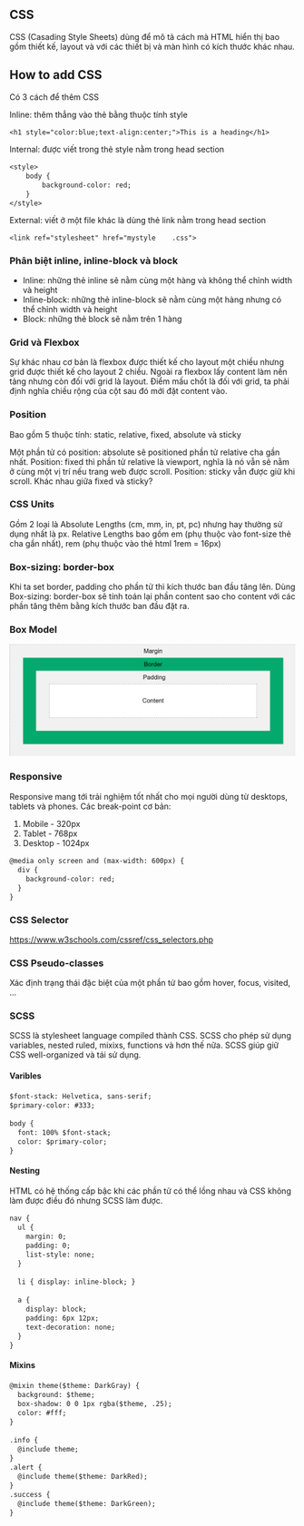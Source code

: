 ## CSS

CSS (Casading Style Sheets) dùng để mô tả cách mà HTML hiển thị bao gồm thiết kế, layout và với các thiết bị và màn hình có kích thước khác nhau.

## How to add CSS

Có 3 cách để thêm CSS

Inline: thêm thẳng vào thẻ bằng thuộc tính style

```
<h1 style="color:blue;text-align:center;">This is a heading</h1>
```

Internal: được viết trong thẻ style nằm trong head section

```
<style>
    body {
        background-color: red;
    }
</style>
```

External: viết ở một file khác là dùng thẻ link nằm trong head section

```
<link ref="stylesheet" href="mystyle    .css">
```

### Phân biệt inline, inline-block và block

- Inline: những thẻ inline sẽ nằm cùng một hàng và không thể chỉnh width và height
- Inline-block: những thẻ inline-block sẽ nằm cùng một hàng nhưng có thể chỉnh width và height
- Block: những thẻ block sẽ nằm trên 1 hàng

### Grid và Flexbox

Sự khác nhau cơ bản là flexbox được thiết kế cho layout một chiều nhưng grid được thiết kế cho layout 2 chiều. Ngoài ra flexbox lấy content làm nền tảng nhưng còn đối với grid là layout. Điểm mấu chốt là đối với grid, ta phải định nghĩa chiều rộng của cột sau đó mới đặt content vào.

### Position

Bao gồm 5 thuộc tính: static, relative, fixed, absolute và sticky

Một phần tử có position: absolute sẽ positioned phần tử relative cha gần nhất. Position: fixed thì phần tử relative là viewport, nghĩa là nó vẫn sẽ nằm ở cùng một vị trí nếu trang web được scroll. Position: sticky vẫn được giữ khi scroll. Khác nhau giữa fixed và sticky?

### CSS Units

Gồm 2 loại là Absolute Lengths (cm, mm, in, pt, pc) nhưng hay thường sử dụng nhất là px. Relative Lengths bao gồm em (phụ thuộc vào font-size thẻ cha gần nhất), rem (phụ thuộc vào thẻ html 1rem = 16px)

### Box-sizing: border-box

Khi ta set border, padding cho phần tử thì kích thước ban đầu tăng lên. Dùng Box-sizing: border-box sẽ tính toán lại phần content sao cho content với các phần tăng thêm bằng kích thước ban đầu đặt ra.

### Box Model

![](../imgs/model-box.png)

### Responsive

Responsive mang tới trải nghiệm tốt nhất cho mọi người dùng từ desktops, tablets và phones. Các break-point cơ bản:

1. Mobile - 320px
2. Tablet - 768px
3. Desktop - 1024px

```
@media only screen and (max-width: 600px) {
  div {
    background-color: red;
  }
}

```

### CSS Selector

https://www.w3schools.com/cssref/css_selectors.php

### CSS Pseudo-classes

Xác định trạng thái đặc biệt của một phần tử bao gồm hover, focus, visited, ...

### SCSS

SCSS là stylesheet language compiled thành CSS. SCSS cho phép sử dụng variables, nested ruled, mixixs, functions và hơn thế nữa. SCSS giúp giữ CSS well-organized và tái sử dụng.

#### Varibles

```
$font-stack: Helvetica, sans-serif;
$primary-color: #333;

body {
  font: 100% $font-stack;
  color: $primary-color;
}
```

#### Nesting

HTML có hệ thống cấp bậc khi các phần tử có thể lồng nhau và CSS không làm được điều đó nhưng SCSS làm được.

```
nav {
  ul {
    margin: 0;
    padding: 0;
    list-style: none;
  }

  li { display: inline-block; }

  a {
    display: block;
    padding: 6px 12px;
    text-decoration: none;
  }
}
```

#### Mixins

```
@mixin theme($theme: DarkGray) {
  background: $theme;
  box-shadow: 0 0 1px rgba($theme, .25);
  color: #fff;
}

.info {
  @include theme;
}
.alert {
  @include theme($theme: DarkRed);
}
.success {
  @include theme($theme: DarkGreen);
}

```
